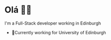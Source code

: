 # Olá 👋🏾

I'm a Full-Stack developer working in Edinburgh

- 🏫Currently working for University of Edinburgh